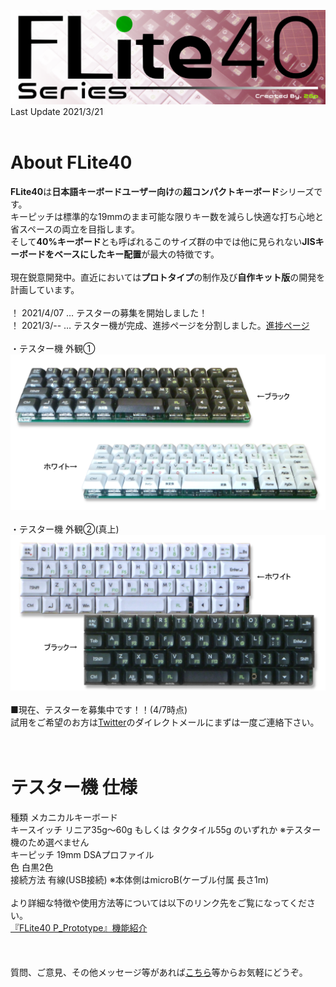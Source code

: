 <img src=img/logo3.png><BR>
Last Update 2021/3/21<BR>
<BR>
# About FLite40
<B>FLite40</B>は<B>日本語キーボードユーザー向け</B>の<B>超コンパクトキーボード</B>シリーズです。<BR>
キーピッチは標準的な19mmのまま可能な限りキー数を減らし快適な打ち心地と省スペースの両立を目指します。<BR>
そして<B>40%キーボード</B>とも呼ばれるこのサイズ群の中では他に見られない<B>JISキーボードをベースにしたキー配置</B>が最大の特徴です。<BR>
<BR>
現在鋭意開発中。直近においては<B>プロトタイプ</B>の制作及び<B>自作キット版</B>の開発を計画しています。 <BR>
<BR>
！ 2021/4/07 … テスターの募集を開始しました！<BR>
！ 2021/3/-- … テスター機が完成、進捗ページを分割しました。<a href="https://github.com/2Gp/FLite40/blob/main/shin-choku.md">進捗ページ</a><BR>
<BR>
・テスター機 外観①<BR>
<img src=img/test1.png><BR>
<BR>
・テスター機 外観②(真上)<BR>
<img src=img/test2.png><BR>
<BR>
■現在、テスターを募集中です！！(4/7時点)<BR>
試用をご希望のお方は<a href="https://twitter.com/r_feather1350" target="_blank">Twitter</a>のダイレクトメールにまずは一度ご連絡下さい。<BR>
<BR>
<BR>
# テスター機 仕様
種類 メカニカルキーボード<BR>
キースイッチ リニア35g～60g もしくは タクタイル55g のいずれか ※テスター機のため選べません<BR>
キーピッチ 19mm DSAプロファイル<BR>
色 白黒2色<BR>
接続方法 有線(USB接続) ※本体側はmicroB(ケーブル付属 長さ1m)<BR>
<BR>
より詳細な特徴や使用方法等については以下のリンク先をご覧になってください。<BR>
<a href="http://kkpn.extrem.ne.jp/2gp/test/readme_flt40p2.htm">『FLite40 P_Prototype』機能紹介</a><BR>
<BR>
<BR>
<BR>
質問、ご意見、その他メッセージ等があれば<a href="https://twitter.com/r_feather1350" target="_blank">こちら</a>等からお気軽にどうぞ。<BR>
